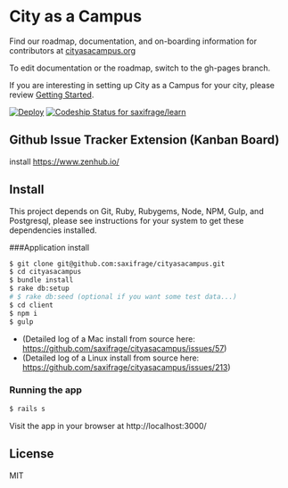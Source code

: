 # City as a Campus

Find our roadmap, documentation, and on-boarding information for contributors at [cityasacampus.org](http://cityasacampus.org)

To edit documentation or the roadmap, switch to the gh-pages branch.

If you are interesting in setting up City as a Campus for your city, please review [Getting Started](https://github.com/saxifrage/cityasacampus/blob/master/GETTING_STARTED.md).

[![Deploy](https://www.herokucdn.com/deploy/button.png)](https://heroku.com/deploy)
[ ![Codeship Status for saxifrage/learn](https://codeship.com/projects/be3edb90-b14b-0132-d033-3edef27c5b65/status?branch=master)](https://codeship.com/projects/69801)

## Github Issue Tracker Extension (Kanban Board)
install https://www.zenhub.io/

## Install

This project depends on Git, Ruby, Rubygems, Node, NPM, Gulp, and Postgresql, please see instructions for your system to get these dependencies installed.

###Application install
```bash
$ git clone git@github.com:saxifrage/cityasacampus.git
$ cd cityasacampus
$ bundle install
$ rake db:setup
# $ rake db:seed (optional if you want some test data...) 
$ cd client
$ npm i
$ gulp
```

- (Detailed log of a Mac install from source here: https://github.com/saxifrage/cityasacampus/issues/57)
- (Detailed log of a Linux install from source here: https://github.com/saxifrage/cityasacampus/issues/213)

### Running the app
```bash
$ rails s
```

Visit the app in your browser at http://localhost:3000/

## License
MIT
